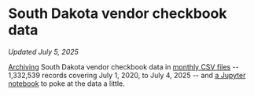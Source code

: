 # South Dakota vendor checkbook data
_Updated July 5, 2025_

[Archiving](get_latest_data.py) South Dakota vendor checkbook data in [monthly CSV files](data) -- 1,332,539 records covering July 1, 2020, to July 4, 2025 -- and [a Jupyter notebook](Analyze%20checkbook%20data.ipynb) to poke at the data a little.
